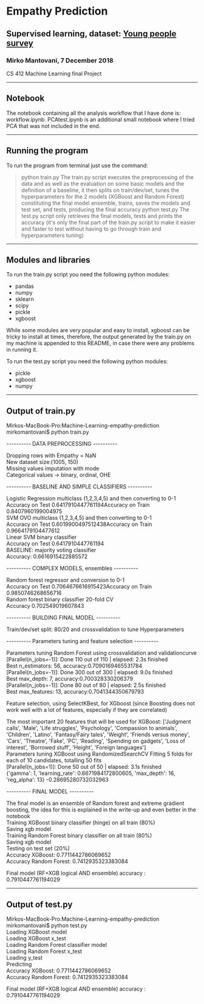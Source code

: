 # Empathy Prediction
## Supervised learning, dataset: [Young people survey](https://www.kaggle.com/miroslavsabo/young-people-survey/)
### Mirko Mantovani, 7 December 2018

CS 412 Machine Learning final Project

---

## Notebook

The notebook containing all the analysis workflow that I have done is: workflow.ipynb. PCAtest.ipynb is an additional small notebook where I tried PCA that was not included in the end.

---

## Running the program

To run the program from terminal just use the command:
> python train.py
The train.py script executes the preprocessing of the data and as well as the evaluation on some basic models and the definition of a baseline,
it then splits on train/dev/set, tunes the hyperparameters for the 2 models (XGBoost and Random Forest) constituting the final model ensemble, trains, saves the models and test set, and tests, producing the final accuracy
> python test.py
The test.py script only retrieves the final models, tests and prints the accuracy (it's only the final part of the train.py script to make it easier and faster to test without having to go through train and hyperparameters tuning)
---
## Modules and libraries
To run the train.py script you need the following python modules:
* pandas
* numpy
* sklearn
* scipy
* pickle
* xgboost

While some modules are very popular and easy to install, xgboost can be tricky to install at times, therefore, the output generated by the train.py on my machine is appended to this README, in case there were any problems in running it.

To run the test.py script you need the following python modules:
* pickle
* xgboost
* numpy
---
## Output of train.py

Mirkos-MacBook-Pro:Machine-Learning-empathy-prediction mirkomantovani$ python train.py

---------- DATA PREPROCESSING ----------

Dropping rows with Empathy = NaN  
New dataset size:(1005, 150)  
Missing values imputation with mode  
Categorical values -> binary, ordinal, OHE  

---------- BASELINE AND SIMPLE CLASSIFIERS ----------

Logistic Regression multiclass (1,2,3,4,5) and then converting to 0-1  
Accuracy on Test 0.6417910447761194Accuracy on Train 0.8407960199004975  
SVM OVO multiclass (1,2,3,4,5) and then converting to 0-1  
Accuracy on Test 0.6019900497512438Accuracy on Train 0.9664179104477612  
Linear SVM binary classifier  
Accuracy on Test 0.6417910447761194  
BASELINE: majority voting classifier  
Accuracy: 0.6616915422885572  

---------- COMPLEX MODELS, ensembles ----------

Random forest regressor and conversion to 0-1  
Accuracy on Test 0.7064676616915423Accuracy on Train 0.9850746268656716  
Random forest binary classifier 20-fold CV  
Accuracy 0.702549019607843  

---------- BUILDING FINAL MODEL ----------

Train/dev/set split: 80/20 and crossvalidation to tune Hyperparameters

---------- Parameters tuning and feature selection ----------

Parameters tuning Random Forest using crossvalidation and validationcurve  
[Parallel(n_jobs=-1)]: Done 110 out of 110 | elapsed:    2.3s finished  
Best n_estimators: 56, accuracy:0.7090169465531784  
[Parallel(n_jobs=-1)]: Done 300 out of 300 | elapsed:    9.0s finished  
Best max_depth: 7, accuracy:0.700328330206379  
[Parallel(n_jobs=-1)]: Done  80 out of  80 | elapsed:    2.5s finished  
Best max_features: 13, accuracy:0.7041344350679793  

Feature selection, using SelectKBest, for XGboost (since Boosting does not work well with a lot of features, especially if they are correlated)

The most important 20 features that will be used for XGBoost:
['Judgment calls', 'Male', 'Life struggles', 'Psychology', 'Compassion to animals', 'Children', 'Latino', 'Fantasy/Fairy tales', 'Weight', 'Friends versus money', 'Cars', 'Theatre', 'Fake', 'PC', 'Reading', 'Spending on gadgets', 'Loss of interest', 'Borrowed stuff', 'Height', 'Foreign languages']  
Parameters tuning XGBoost using RandomizedSearchCV
Fitting 5 folds for each of 10 candidates, totalling 50 fits  
[Parallel(n_jobs=1)]: Done  50 out of  50 | elapsed:    3.1s finished  
{'gamma': 1, 'learning_rate': 0.6671984172800605, 'max_depth': 16, 'reg_alpha': 13}
-0.28695280732032963

---------- FINAL MODEL ----------

The final model is an ensemble of Random forest and extreme gradient boosting, the idea for this is explained in the write-up and even better in the notebook  
Training XGBoost binary classifier (hinge) on all train (80%)  
Saving xgb model  
Training Random Forest binary classifier on all train (80%)  
Saving xgb model  
Testing on test set (20%)  
Accuracy XGBoost: 0.7711442786069652  
Accuracy Random Forest: 0.7412935323383084  

Final model (RF+XGB logical AND ensemble) accuracy : 0.7910447761194029

---
## Output of test.py

Mirkos-MacBook-Pro:Machine-Learning-empathy-prediction mirkomantovani$ python test.py  
Loading XGBoost model  
Loading XGBoost x_test  
Loading Random Forest classifier model  
Loading Random Forest x_test  
Loading y_test  
Predicting  
Accuracy XGBoost: 0.7711442786069652  
Accuracy Random Forest: 0.7412935323383084  

Final model (RF+XGB logical AND ensemble) accuracy : 0.7910447761194029